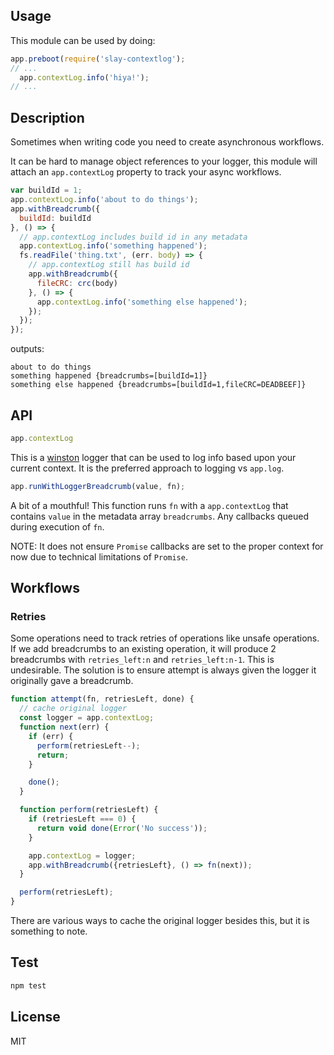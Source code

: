 ## Usage

This module can be used by doing:

``` js
app.preboot(require('slay-contextlog');
// ...
  app.contextLog.info('hiya!');
// ...
```

## Description

Sometimes when writing code you need to create asynchronous workflows.

It can be hard to manage object references to your logger, this module will attach an `app.contextLog` property to track your async workflows.

``` js
var buildId = 1;
app.contextLog.info('about to do things');
app.withBreadcrumb({
  buildId: buildId
}, () => {
  // app.contextLog includes build id in any metadata
  app.contextLog.info('something happened');
  fs.readFile('thing.txt', (err. body) => {
    // app.contextLog still has build id
    app.withBreadcrumb({
      fileCRC: crc(body)
    }, () => {
      app.contextLog.info('something else happened');
    });
  });
});
```

outputs:

```
about to do things
something happened {breadcrumbs=[buildId=1]}
something else happened {breadcrumbs=[buildId=1,fileCRC=DEADBEEF]}
```

## API

``` js
app.contextLog
```

This is a [winston](https://github.com/winstonjs/winston) logger that can be used to log info based upon your current context. It is the preferred approach to logging vs `app.log`.

``` js
app.runWithLoggerBreadcrumb(value, fn);
```

A bit of a mouthful! This function runs `fn` with a `app.contextLog` that contains `value` in the metadata array `breadcrumbs`. Any callbacks queued during execution of `fn`.

NOTE: It does not ensure `Promise` callbacks are set to the proper context for now due to technical limitations of `Promise`.

## Workflows

### Retries

Some operations need to track retries of operations like unsafe operations. If we add breadcrumbs to an existing operation, it will produce 2 breadcrumbs with `retries_left:n` and `retries_left:n-1`. This is undesirable. The solution is to ensure attempt is always given the logger it originally gave a breadcrumb.

``` js
function attempt(fn, retriesLeft, done) {
  // cache original logger
  const logger = app.contextLog;
  function next(err) {
    if (err) {
      perform(retriesLeft--);
      return;
    }

    done();
  }

  function perform(retriesLeft) {
    if (retriesLeft === 0) {
      return void done(Error('No success'));
    }

    app.contextLog = logger;
    app.withBreadcrumb({retriesLeft}, () => fn(next));
  }

  perform(retriesLeft);
}
```

There are various ways to cache the original logger besides this, but it is something to note.


## Test

```sh
npm test
```

## License
MIT
